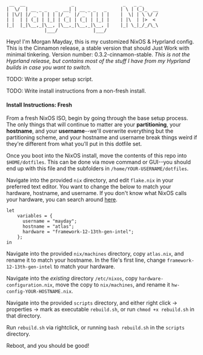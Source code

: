 ``` 
 __  __                 _                  _   _ _      
|  \/  | __ _ _   _  __| | __ _ _   _     | \ | (_)_  __
| |\/| |/ _` | | | |/ _` |/ _` | | | |    |  \| | \ \/ /
| |  | | (_| | |_| | (_| | (_| | |_| |    | |\  | |>  < 
|_|  |_|\__,_|\__, |\__,_|\__,_|\__, |    |_| \_|_/_/\_\
              |___/             |___/                   
```


Heyo! I'm Morgan Mayday, this is my customized NixOS & Hyprland config. This is the Cinnamon release, a stable version that should Just Work with minimal tinkering. Version number: 0.3.2-cinnamon-stable. *This is not the Hyprland release, but contains most of the stuff I have from my Hyprland builds in case you want to switch.*

TODO: Write a proper setup script.

TODO: Write install instructions from a non-fresh install.

#### Install Instructions: Fresh
From a fresh NixOS ISO, begin by going through the base setup process. The only things that will continue to matter are your **partitioning**, your **hostname**, and your **username**--we'll overwrite everything but the partitioning scheme, and your hostname and username break things weird if they're different from what you'll put in this dotfile set.

Once you boot into the NixOS install, move the contents of this repo into `$HOME/dotfiles`. This can be done via move command or GUI--you should end up with this file and the subfolders in `/home/YOUR-USERNAME/dotfiles`. 

Navigate into the provided `nix` directory, and edit `flake.nix` in your preferred text editor. You want to change the below to match your hardware, hostname, and username. If you don't know what NixOS calls your hardware, you can search around [here](https://github.com/NixOS/nixos-hardware).

```
let
    variables = {
      username = "mayday";
      hostname = "atlas";
      hardware = "framework-12-13th-gen-intel";
    };
in
```

Navigate into the provided `nix/machines` directory, copy `atlas.nix`, and rename it to match your hostname. In the file's first line, change `framework-12-13th-gen-intel` to match your hardware.

Navigate into the *existing* directory `/etc/nixos`, copy `hardware-configuration.nix`, move the copy to `nix/machines`, and rename it `hw-config-YOUR-HOSTNAME.nix`.

Navigate into the provided `scripts` directory, and either right click -> properties -> mark as executable `rebuild.sh`, or run `chmod +x rebuild.sh` in that directory.

Run `rebuild.sh` via rightclick, or running `bash rebuild.sh` in the `scripts` directory.

Reboot, and you should be good!
